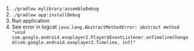1. `./gradlew mylibrary:assembleDebug`
2. `./gradlew app:installDebug`
3. Run application
4. See error in logcat
`java.lang.AbstractMethodError: abstract method "void com.google.android.exoplayer2.Player$EventListener.onTimelineChanged(com.google.android.exoplayer2.Timeline, int)"`